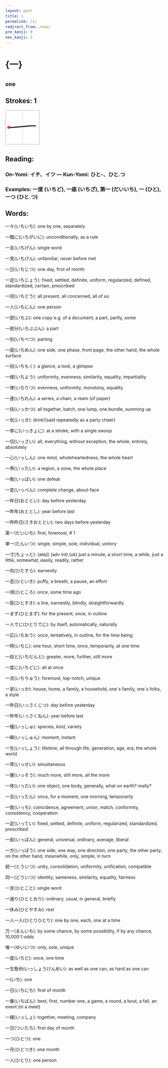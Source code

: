 ```yaml
---
layout: post
title: 1
permalink: /1/
redirect_from: /one/
pre_kanji: 0
nex_kanji: 2
---
```


# {一}

## `one`

## Strokes: 1

<div class="stroke"><img src="../images/E4B880.png" /></div>

## Reading:

### On-Yomi: イチ、イツ &mdash; Kun-Yomi: ひと-、ひと.つ

### Examples: 一度 (いちど), 一座 (いちざ), 第一 (だいいち), 一 (ひと), 一つ (ひと.つ)

## Words:

一々(いちいち): one by one, separately

一概に(いちがいに): unconditionally, as a rule

一言(いちげん): single word

一見(いちげん): unfamiliar, never before met

一日(いちじつ): one day, first of month

一定(いちじょう): fixed, settled, definite, uniform, regularized, defined, standardized, certain, prescribed

一同(いちどう): all present, all concerned, all of us

一人(いちにん): one person

一部(いちぶ): one copy e.g. of a document, a part, partly, some

一部分(いちぶぶん): a part

一別(いちべつ): parting

一面(いちめん): one side, one phase, front page, the other hand, the whole surface

一目(いちもく): a glance, a look, a glimpse

一様(いちよう): uniformity, evenness, similarity, equality, impartiality

一律(いちりつ): evenness, uniformity, monotony, equality

一連(いちれん): a series, a chain, a ream (of paper)

一括(いっかつ): all together, batch, one lump, one bundle, summing up

一気(いっき): drink!(said repeatedly as a party cheer)

一挙に(いっきょに): at a stroke, with a single swoop

一切(いっさい): all, everything, without exception, the whole, entirely, absolutely

一心(いっしん): one mind, wholeheartedness, the whole heart

一帯(いったい): a region, a zone, the whole place

一敗(いっぱい): one defeat

一変(いっぺん): complete change, about-face

一昨日(おととい): day before yesterday

一昨年(おととし): year before last

一昨昨日(さきおととい): two days before yesterday

第一(だいいち): first, foremost, # 1

単一(たんいつ): single, simple, sole, individual, unitory

一寸(ちょっと): (ateji) (adv int) (uk) just a minute, a short time, a while, just a little, somewhat, easily, readily, rather

一向(ひたすら): earnestly

一息(ひといき): puffy, a breath, a pause, an effort

一頃(ひところ): once, some time ago

一筋(ひとすき): a line, earnestly, blindly, straightforwardly

一まず(ひとまず): for the present, once, in outline

一人でに(ひとりでに): by itself, automatically, naturally

一応(いちおう): once, tentatively, in outline, for the time being

一時(いちじ): one hour, short time, once, temporarily, at one time

一段と(いちだんと): greater, more, further, still more

一度に(いちどに): all at once

一流(いちりゅう): foremost, top-notch, unique

一家(いっか): house, home, a family, a household, one´s family, one´s folks, a style

一昨日(いっさくじつ): day before yesterday

一昨年(いっさくねん): year before last

一種(いっしゅ): species, kind, variety

一瞬(いっしゅん): moment, instant

一生(いっしょう): lifetime, all through life, generation, age, era, the whole world

一斉(いっせい): simultaneous

一層(いっそう): much more, still more, all the more

一体(いったい): one object, one body, generally, what on earth? really?

一旦(いったん): once, for a moment, one morning, temporarily

一致(いっち): coincidence, agreement, union, match, conformity, consistency, cooperation

一定(いってい): fixed, settled, definite, uniform, regularized, standardized, prescribed

一般(いっぱん): general, universal, ordinary, average, liberal

一方(いっぽう): one side, one way, one direction, one party, the other party, on the other hand, meanwhile, only, simple, in turn

統一(とういつ): unity, consolidation, uniformity, unification, compatible

同一(どういつ): identity, sameness, similarity, equality, fairness

一言(ひとこと): single word

一通り(ひととおり): ordinary, usual, in general, briefly

一休み(ひとやすみ): rest

一人一人(ひとりひとり): one by one, each, one at a time

万一(まんいち): by some chance, by some possibility, if by any chance, 10,000:1 odds

唯一(ゆいいつ): only, sole, unique

一度(いちど): once, one time

一生懸命(いっしょうけんめい): as well as one can, as hard as one can

一(いち): one

一日(いちにち): first of month

一番(いちばん): best, first, number one, a game, a round, a bout, a fall, an event (in a meet)

一緒(いっしょ): together, meeting, company

一日(ついたち): first day of month

一つ(ひとつ): one

一月(ひとつき): one month

一人(ひとり): one person
